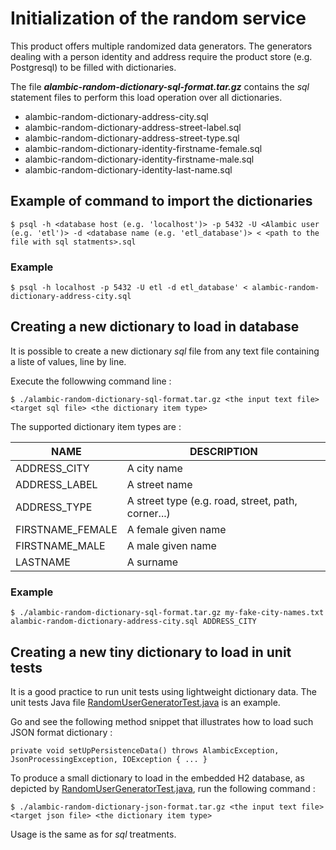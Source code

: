 # Initialization of the random service

This product offers multiple randomized data generators. The generators dealing with a person identity and address require the product store (e.g. Postgresql)
to be filled with dictionaries.

The file **_alambic-random-dictionary-sql-format.tar.gz_** contains the _sql_ statement files to perform this load operation over all dictionaries.

* alambic-random-dictionary-address-city.sql
* alambic-random-dictionary-address-street-label.sql
* alambic-random-dictionary-address-street-type.sql
* alambic-random-dictionary-identity-firstname-female.sql
* alambic-random-dictionary-identity-firstname-male.sql
* alambic-random-dictionary-identity-last-name.sql

## Example of command to import the dictionaries

`$ psql -h <database host (e.g. 'localhost')> -p 5432 -U <Alambic user (e.g. 'etl')> -d <database name (e.g. 'etl_database')> < <path to the file with sql statments>.sql`

### Example

`$ psql -h localhost -p 5432 -U etl -d etl_database' < alambic-random-dictionary-address-city.sql`

## Creating a new dictionary to load in database

It is possible to create a new dictionary _sql_ file from any text file containing a liste of values, line by line.

Execute the followwing command line :

`$ ./alambic-random-dictionary-sql-format.tar.gz <the input text file> <target sql file> <the dictionary item type>`


The supported dictionary item types are :

|NAME|DESCRIPTION|
| -- | --------- |
| ADDRESS_CITY | A city name |
| ADDRESS_LABEL | A street name |
| ADDRESS_TYPE | A street type (e.g. road, street, path, corner...) |
| FIRSTNAME_FEMALE | A female given name |
| FIRSTNAME_MALE | A male given name |
| LASTNAME | A surname |

### Example

`$ ./alambic-random-dictionary-sql-format.tar.gz my-fake-city-names.txt alambic-random-dictionary-address-city.sql ADDRESS_CITY`

## Creating a new tiny dictionary to load in unit tests

It is a good practice to run unit tests using lightweight dictionary data. The unit tests Java file [RandomUserGeneratorTest.java](https://github.com/AC-Rennes-OpenSource/alambic/blob/master/product/src/test/java/fr/gouv/education/acrennes/alambic/random/service/RandomUserGeneratorTest.java) is an example.

Go and see the following method snippet that illustrates how to load such JSON format dictionary :

`
private void setUpPersistenceData() throws AlambicException, JsonProcessingException, IOException {
...
}
`

To produce a small dictionary to load in the embedded H2 database, as depicted by [RandomUserGeneratorTest.java](https://github.com/AC-Rennes-OpenSource/alambic/blob/master/product/src/test/java/fr/gouv/education/acrennes/alambic/random/service/RandomUserGeneratorTest.java), run the following command :

`$ ./alambic-random-dictionary-json-format.tar.gz <the input text file> <target json file> <the dictionary item type>`

Usage is the same as for _sql_ treatments.

